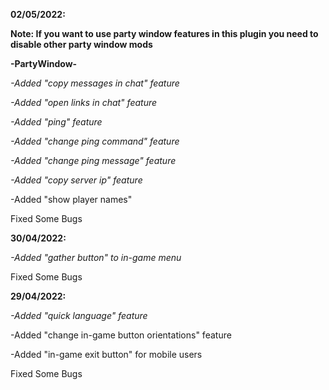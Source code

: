**02/05/2022:**

**Note: If you want to use party window features in this plugin you need to disable other party window mods**

**-PartyWindow-**

*-Added "copy messages in chat" feature*

*-Added "open links in chat" feature*

*-Added "ping" feature*

*-Added "change ping command" feature*

*-Added "change ping message" feature*

*-Added "copy server ip" feature*

-Added "show player names"

Fixed Some Bugs

**30/04/2022:**

*-Added "gather button" to in-game menu*

Fixed Some Bugs

**29/04/2022:**

*-Added "quick language" feature*

-Added "change in-game button orientations" feature

-Added "in-game exit button" for mobile users

Fixed Some Bugs
